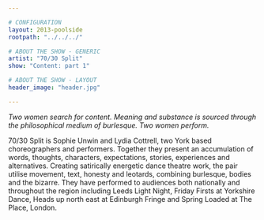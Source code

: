 ```yaml
---

# CONFIGURATION
layout: 2013-poolside
rootpath: "../../../"

# ABOUT THE SHOW - GENERIC
artist: "70/30 Split"
show: "Content: part 1"

# ABOUT THE SHOW - LAYOUT
header_image: "header.jpg"

---
```


*Two women search for content. Meaning and substance is sourced through the philosophical medium of burlesque. Two women perform.*            

70/30 Split is Sophie Unwin and Lydia Cottrell, two York based choreographers and performers. Together they present an accumulation of words, thoughts, characters, expectations, stories, experiences and alternatives. Creating satirically energetic dance theatre work, the pair utilise movement, text, honesty and leotards, combining burlesque, bodies and the bizarre. They have performed to audiences both nationally and throughout the region including Leeds Light Night, Friday Firsts at Yorkshire Dance, Heads up north east at Edinburgh Fringe and Spring Loaded at The Place, London.